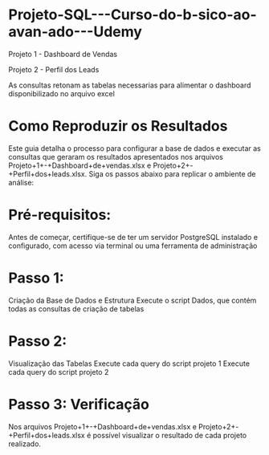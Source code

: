 # Projeto-SQL---Curso-do-b-sico-ao-avan-ado---Udemy
Projeto 1 - Dashboard de Vendas

Projeto 2 - Perfil dos Leads

As consultas retonam as tabelas necessarias para alimentar o dashboard disponibilizado no arquivo excel

# Como Reproduzir os Resultados

Este guia detalha o processo para configurar a base de dados e executar as consultas que geraram os resultados apresentados nos arquivos Projeto+1+-+Dashboard+de+vendas.xlsx e Projeto+2+-+Perfil+dos+leads.xlsx. Siga os passos abaixo para replicar o ambiente de análise:

# Pré-requisitos:
Antes de começar, certifique-se de ter um servidor PostgreSQL instalado e configurado, com acesso via terminal ou uma ferramenta de administração

# Passo 1: 
Criação da Base de Dados e Estrutura
Execute o script Dados, que contém todas as consultas de criação de tabelas

# Passo 2: 
Visualização das Tabelas
Execute cada query do script projeto 1
Execute cada query do script projeto 2

# Passo 3: Verificação
Nos arquivos Projeto+1+-+Dashboard+de+vendas.xlsx e Projeto+2+-+Perfil+dos+leads.xlsx é possível visualizar o resultado de cada projeto realizado.
